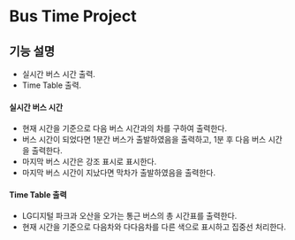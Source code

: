 # Bus Time Project

## 기능 설명
- 실시간 버스 시간 출력.
- Time Table 출력.

#### 실시간 버스 시간

- 현재 시간을 기준으로 다음 버스 시간과의 차를 구하여 출력한다.
- 버스 시간이 되었다면 1분간 버스가 출발하였음을 출력하고, 1분 후 다음 버스 시간을 출력한다.
- 마지막 버스 시간은 강조 표시로 표시한다.
- 마지막 버스 시간이 지났다면 막차가 출발하였음을 출력한다.

#### Time Table 출력
- LG디지털 파크과 오산을 오가는 통근 버스의 총 시간표를 출력한다.
- 현재 시간을 기준으로 다음차와 다다음차를 다른 색으로 표시하고 집중선 처리한다.
